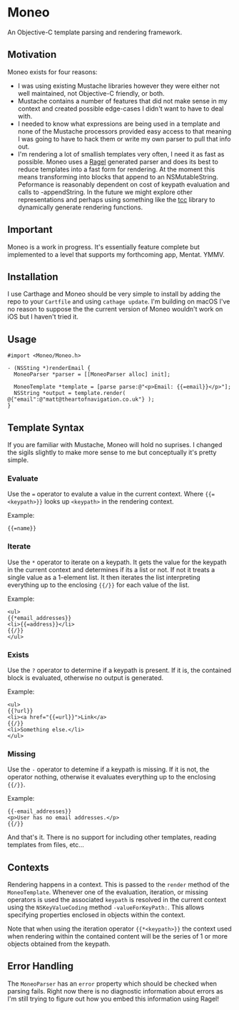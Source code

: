 #  Moneo

An Objective-C template parsing and rendering framework.

## Motivation

Moneo exists for four reasons:

* I was using existing Mustache libraries however they were either not well maintained, not Objective-C friendly, or both.
* Mustache contains a number of features that did not make sense in my context and created possible edge-cases I didn't want to have to deal with.
* I needed to know what expressions are being used in a template and none of the Mustache processors provided easy access to that meaning I was going to have to hack them or write my own parser to pull that info out.
* I'm rendering a lot of smallish templates very often, I need it as fast as possible. Moneo uses a [Ragel](http://www.colm.net/open-source/ragel/) generated parser and does its best to reduce templates into a fast form for rendering. At the moment this means transforming into blocks that append to an NSMutableString. Peformance is reasonably dependent on cost of keypath evaluation and calls to -appendString. In the future we might explore other representations and perhaps using something like the [tcc](https://bellard.org/tcc/) library to dynamically generate rendering functions.

## Important

Moneo is a work in progress. It's essentially feature complete but implemented to a level that supports my forthcoming app, Mentat. YMMV.

## Installation

I use Carthage and Moneo should be very simple to install by adding the repo to your `Cartfile` and using `cathage update`. I'm building on macOS I've no reason to suppose the the current version of Moneo wouldn't work on iOS but I haven't tried it.

## Usage

~~~~
#import <Moneo/Moneo.h>

- (NSSting *)renderEmail {
  MoneoParser *parser = [[MoneoParser alloc] init];

  MoneoTemplate *template = [parse parse:@"<p>Email: {{=email}}</p>"];
  NSString *output = template.render( @{"email":@"matt@theartofnavigation.co.uk"} );
}
~~~~

## Template Syntax

If you are familiar with Mustache, Moneo will hold no suprises. I changed the sigils slightly to make more sense to me but conceptually it's pretty simple.

### Evaluate

Use the `=` operator to evalute a value in the current context. Where  `{{=<keypath>}}` looks up `<keypath>` in the rendering context.

Example:

~~~~
{{=name}}
~~~~

### Iterate

Use the `*` operator to iterate on a keypath. It gets the value for the keypath in the current context and determines if its a list or not. If not it treats a single value as a 1-element list. It then iterates the list interpreting everything up to the enclosing `{{/}}` for each value of the list.

Example:

~~~~
<ul>
{{*email_addresses}}
<li>{{=address}}</li>
{{/}}
</ul>
~~~~

### Exists

Use the `?` operator to determine if a keypath is present. If it is, the contained block is evaluated, otherwise no output is generated.

Example:

~~~~
<ul>
{{?url}}
<li><a href="{{=url}}">Link</a>
{{/}}
<li>Something else.</li>
</ul>
~~~~

### Missing

Use the `-` operator to detemine if  a keypath is missing. If it is not, the operator nothing, otherwise it evaluates everything up to the enclosing `{{/}}`.

Example:

~~~~
{{-email_addresses}}
<p>User has no email addresses.</p>
{{/}}
~~~~

And that's it. There is no support for including other templates, reading templates from files, etc…

## Contexts

Rendering happens in a context. This is passed to the `render` method of the `MoneoTemplate`. Whenever one of the evaluation, iteration, or missing operators is used the associated `keypath` is resolved in the current context using the `NSKeyValueCoding` method `-valueForKeyPath:`. This allows specifying properties enclosed in objects within the context.

Note that when using the iteration operator `{{*<keypath>}}` the context used when rendering within the contained content will be the series of 1 or more objects obtained from the keypath. 

## Error Handling

The `MoneoParser` has an `error` property which should be checked when parsing fails. Right now there is no diagnostic information about errors as I'm still trying to figure out how you embed this information using Ragel!
